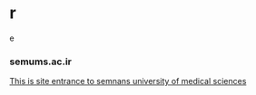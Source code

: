 # r
e

### semums.ac.ir

[This is site entrance to semnans university of medical sciences](https://semums.ac.ir)
